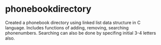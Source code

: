 # phonebookdirectory
Created a phonebook directory using linked list data structure in C language.
Includes functions of adding, removing, searching phonenumbers.
Searching can also be done by specifing initial 3-4 letters also.
